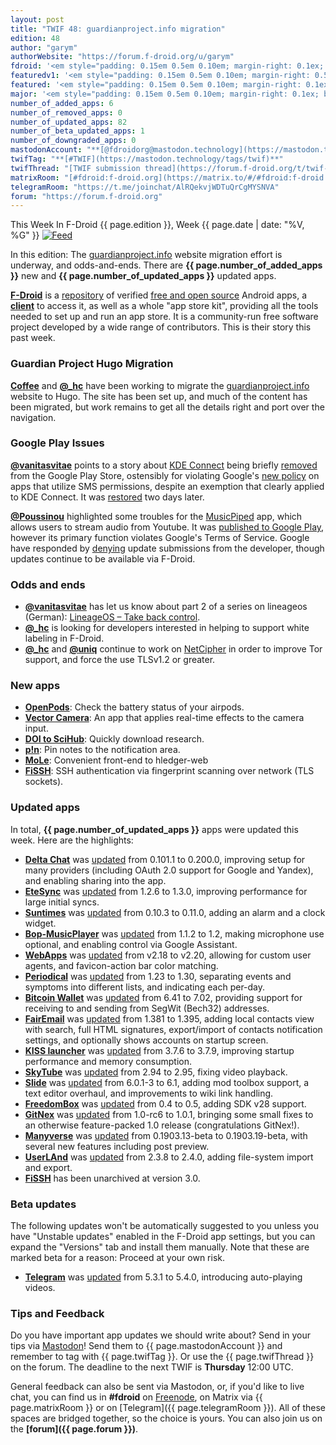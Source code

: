 ```yaml
---
layout: post
title: "TWIF 48: guardianproject.info migration"
edition: 48
author: "garym"
authorWebsite: "https://forum.f-droid.org/u/garym"
fdroid: '<em style="padding: 0.15em 0.5em 0.10em; margin-right: 0.1ex; border-style: solid; border-width: medium; border-radius: 1em; color: #0d47a1; font-style: normal; font-weight: bold;">F-Droid</em>'
featuredv1: '<em style="padding: 0.15em 0.5em 0.10em; margin-right: 0.5ex; box-shadow: 0.1em 0.05em 0.1em rgba(0, 0, 0, 0.3); border-radius: 1em; color: black; background: linear-gradient(orange, yellow);">Featured</em>'
featured: '<em style="padding: 0.15em 0.5em 0.10em; margin-right: 0.1ex; border-style: solid; border-width: medium; border-radius: 1em; color: orange; font-style: normal; font-weight: bold;">Featured</em>'
major: '<em style="padding: 0.15em 0.5em 0.10em; margin-right: 0.1ex; border-style: solid; border-width: medium; border-radius: 1em; color: #8ab000; font-style: normal; font-weight: bold;">Major</em>'
number_of_added_apps: 6
number_of_removed_apps: 0
number_of_updated_apps: 82
number_of_beta_updated_apps: 1
number_of_downgraded_apps: 0
mastodonAccount: "**[@fdroidorg@mastodon.technology](https://mastodon.technology/@fdroidorg)**"
twifTag: "**[#TWIF](https://mastodon.technology/tags/twif)**"
twifThread: "[TWIF submission thread](https://forum.f-droid.org/t/twif-submission-thread)"
matrixRoom: "[#fdroid:f-droid.org](https://matrix.to/#/#fdroid:f-droid.org)"
telegramRoom: "https://t.me/joinchat/AlRQekvjWDTuQrCgMYSNVA"
forum: "https://forum.f-droid.org"
---
```


This Week In F-Droid {{ page.edition }}, Week {{ page.date | date: "%V, %G" }} <a href="{{ site.baseurl }}/feed.xml"><img src="{{ site.baseurl }}/assets/Feed-icon-16x16.png" alt="Feed"></a>

In this edition: The [guardianproject.info](https://guardianproject.info/) website migration effort is underway, and odds-and-ends.
There are **{{ page.number_of_added_apps }}** new and **{{ page.number_of_updated_apps }}** updated apps.

<!--more-->

**[F-Droid](https://f-droid.org/)** is a [repository](https://f-droid.org/packages/) of verified [free and open source](https://en.wikipedia.org/wiki/Free_and_open-source_software) Android apps, a **[client](https://f-droid.org/app/org.fdroid.fdroid)** to access it, as well as a whole "app store kit", providing all the tools needed to set up and run an app store. It is a community-run free software project developed by a wide range of contributors. This is their story this past week.

### Guardian Project Hugo Migration

**[Coffee](https://forum.f-droid.org/u/coffee)** and **[@\_hc](https://forum.f-droid.org/u/hans)** have been working to migrate the [guardianproject.info](https://guardianproject.info/) website to Hugo. The site has been set up, and much of the content has been migrated, but work remains to get all the details right and port over the navigation.

### Google Play Issues

**[@vanitasvitae](https://gitlab.com/vanitasvitae)** points to a story about [KDE Connect](https://f-droid.org/en/packages/org.kde.kdeconnect_tp/) being briefly [removed](https://mobile.twitter.com/albertvaka/status/1107924633750253568) from the Google Play Store, ostensibly for violating Google's [new policy](https://support.google.com/googleplay/android-developer/answer/9047303) on apps that utilize SMS permissions, despite an exemption that clearly applied to KDE Connect. It was [restored](https://mobile.twitter.com/albertvaka/status/1108648884056834048) two days later.

**[@Poussinou](https://forum.f-droid.org/u/poussinou)** highlighted some troubles for the [MusicPiped](https://f-droid.org/en/packages/deep.ryd.rydplayer/) app, which allows users to stream audio from Youtube. It was [published to Google Play](https://play.google.com/store/apps/details?id=deep.ryd.rydplayer), however its primary function violates Google's Terms of Service. Google have responded by [denying](https://github.com/deep-gaurav/MusicPiped/issues/2#issuecomment-472364321) update submissions from the developer, though updates continue to be available via F-Droid.

### Odds and ends

* **[@vanitasvitae](https://gitlab.com/vanitasvitae)** has let us know about part 2 of a series on lineageos (German): [LineageOS – Take back control](https://www.kuketz-blog.de/lineageos-take-back-control-teil2/).
* **[@\_hc](https://forum.f-droid.org/u/hans)** is looking for developers interested in helping to support white labeling in F-Droid.
* **[@\_hc](https://forum.f-droid.org/u/hans)** and **[@uniq](https://chaos.social/@uniq)** continue to work on [NetCipher](https://github.com/guardianproject/NetCipher) in order to improve Tor support, and force the use TLSv1.2 or greater.

### New apps

* **[OpenPods](https://f-droid.org/app/com.dosse.airpods)**: Check the battery status of your airpods.
* **[Vector Camera](https://f-droid.org/app/com.dozingcatsoftware.vectorcamera)**: An app that applies real-time effects to the camera input.
* **[DOI to SciHub](https://f-droid.org/app/com.sigmarelax.doitoscihub)**: Quickly download research.
* **[p!n](https://f-droid.org/app/de.nproth.pin)**: Pin notes to the notification area.
* **[MoLe](https://f-droid.org/app/net.ktnx.mobileledger)**: Convenient front-end to hledger-web
* **[FiSSH](https://f-droid.org/app/science.iodev.fissh)**: SSH authentication via fingerprint scanning over network (TLS sockets).

### Updated apps

In total, **{{ page.number_of_updated_apps }}** apps were updated this week. Here are the highlights:

* **[Delta Chat](https://f-droid.org/app/com.b44t.messenger)** was [updated](https://raw.githubusercontent.com/deltachat/deltachat-android/HEAD/CHANGELOG.md) from 0.101.1 to 0.200.0, improving setup for many providers (including OAuth 2.0 support for Google and Yandex), and enabling sharing into the app.
* **[EteSync](https://f-droid.org/app/com.etesync.syncadapter)** was [updated](https://github.com/etesync/android/blob/HEAD/ChangeLog.md) from 1.2.6 to 1.3.0, improving performance for large initial syncs.
* **[Suntimes](https://f-droid.org/app/com.forrestguice.suntimeswidget)** was [updated](https://github.com/forrestguice/SuntimesWidget/blob/HEAD/CHANGELOG.md) from 0.10.3 to 0.11.0, adding an alarm and a clock widget.
* **[Bop-MusicPlayer](https://f-droid.org/app/com.sahdeepsingh.Bop)** was [updated](https://github.com/iamSahdeep/Bop/blob/HEAD/changelog.md) from 1.1.2 to 1.2, making microphone use optional, and enabling control via Google Assistant.
* **[WebApps](https://f-droid.org/app/com.tobykurien.webapps)** was [updated](https://github.com/tobykurien/WebApps/releases) from v2.18 to v2.20, allowing for custom user agents, and favicon-action bar color matching.
* **[Periodical](https://f-droid.org/app/de.arnowelzel.android.periodical)** was [updated](http://arnowelzel.de/wiki/en/android/app/periodical) from 1.23 to 1.30, separating events and symptoms into different lists, and indicating each per-day.
* **[Bitcoin Wallet](https://f-droid.org/app/de.schildbach.wallet)** was [updated](https://raw.github.com/bitcoin-wallet/bitcoin-wallet/prod/wallet/CHANGES) from 6.41 to 7.02, providing support for receiving to and sending from SegWit (Bech32) addresses.
* **[FairEmail](https://f-droid.org/app/eu.faircode.email)** was [updated](https://github.com/M66B/open-source-email/releases) from 1.381 to 1.395, adding local contacts view with search, full HTML signatures, export/import of contacts notification settings, and optionally shows accounts on startup screen.
* **[KISS launcher](https://f-droid.org/app/fr.neamar.kiss)** was [updated](https://github.com/Neamar/KISS/releases) from 3.7.6 to 3.7.9, improving startup performance and memory consumption.
* **[SkyTube](https://f-droid.org/app/free.rm.skytube.oss)** was [updated](https://github.com/ram-on/SkyTube/blob/HEAD/CHANGELOG) from 2.94 to 2.95, fixing video playback.
* **[Slide](https://f-droid.org/app/me.ccrama.redditslide)** was [updated](https://github.com/ccrama/Slide/blob/HEAD/CHANGELOG.md) from 6.0.1-3 to 6.1, adding mod toolbox support, a text editor overhaul, and improvements to wiki link handling.
* **[FreedomBox](https://f-droid.org/app/org.freedombox.freedombox)** was [updated](https://salsa.debian.org/freedombox-team/android-app/tags) from 0.4 to 0.5, adding SDK v28 support.
* **[GitNex](https://f-droid.org/app/org.mian.gitnex)** was [updated](https://gitlab.com/mmarif4u/gitnex/blob/HEAD/CHANGELOG.md) from 1.0-rc6 to 1.0.1, bringing some small fixes to an otherwise feature-packed 1.0 release (congratulations GitNex!).
* **[Manyverse](https://f-droid.org/app/se.manyver)** was [updated](https://gitlab.com/staltz/manyverse/blob/HEAD/CHANGELOG.md) from 0.1903.13-beta to 0.1903.19-beta, with several new features including post preview.
* **[UserLAnd](https://f-droid.org/app/tech.ula)** was [updated](https://github.com/CypherpunkArmory/UserLAnd/releases) from 2.3.8 to 2.4.0, adding file-system import and export.
* **[FiSSH](https://f-droid.org/app/science.iodev.fissh)** has been unarchived at version 3.0.

### Beta updates

The following updates won't be automatically suggested to you unless you have "Unstable updates" enabled in the F-Droid app settings, but you can expand the "Versions" tab and install them manually. Note that these are marked beta for a reason: Proceed at your own risk.

* **[Telegram](https://f-droid.org/app/org.telegram.messenger)** was [updated](https://github.com/Telegram-FOSS-Team/Telegram-FOSS/blob/HEAD/Changelog.md) from 5.3.1 to 5.4.0, introducing auto-playing videos.

### Tips and Feedback

Do you have important app updates we should write about? Send in your tips via [Mastodon](https://joinmastodon.org)! Send them to {{ page.mastodonAccount }} and remember to tag with {{ page.twifTag }}. Or use the {{ page.twifThread }} on the forum. The deadline to the next TWIF is **Thursday** 12:00 UTC.

General feedback can also be sent via Mastodon, or, if you'd like to live chat, you can find us in **#fdroid** on [Freenode](https://freenode.net), on Matrix via {{ page.matrixRoom }} or on [Telegram]({{ page.telegramRoom }}). All of these spaces are bridged together, so the choice is yours. You can also join us on the **[forum]({{ page.forum }})**.
